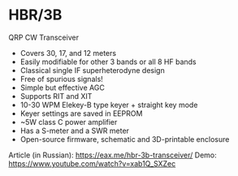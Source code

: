 # HBR/3B

QRP CW Transceiver

* Covers 30, 17, and 12 meters
* Easily modifiable for other 3 bands or all 8 HF bands
* Classical single IF superheterodyne design
* Free of spurious signals!
* Simple but effective AGC
* Supports RIT and XIT
* 10-30 WPM Elekey-B type keyer + straight key mode
* Keyer settings are saved in EEPROM
* ~5W class C power amplifier
* Has a S-meter and a SWR meter
* Open-source firmware, schematic and 3D-printable enclosure

Article (in Russian): https://eax.me/hbr-3b-transceiver/
Demo: https://www.youtube.com/watch?v=xab1Q_SXZec

